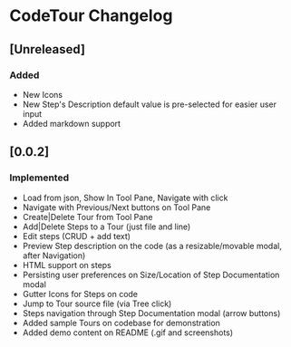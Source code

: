<!-- Keep a Changelog guide -> https://keepachangelog.com -->

# CodeTour Changelog

## [Unreleased]

### Added

- New Icons
- New Step's Description default value is pre-selected for easier user input
- Added markdown support

## [0.0.2]

### Implemented

- Load from json, Show In Tool Pane, Navigate with click
- Navigate with Previous/Next buttons on Tool Pane
- Create|Delete Tour from Tool Pane
- Add|Delete Steps to a Tour (just file and line)
- Edit steps (CRUD + add text)
- Preview Step description on the code (as a resizable/movable modal, after Navigation)
- HTML support on steps
- Persisting user preferences on Size/Location of Step Documentation modal
- Gutter Icons for Steps on code
- Jump to Tour source file (via Tree click)
- Steps navigation through Step Documentation modal (arrow buttons)
- Added sample Tours on codebase for demonstration
- Added demo content on README (.gif and screenshots)

